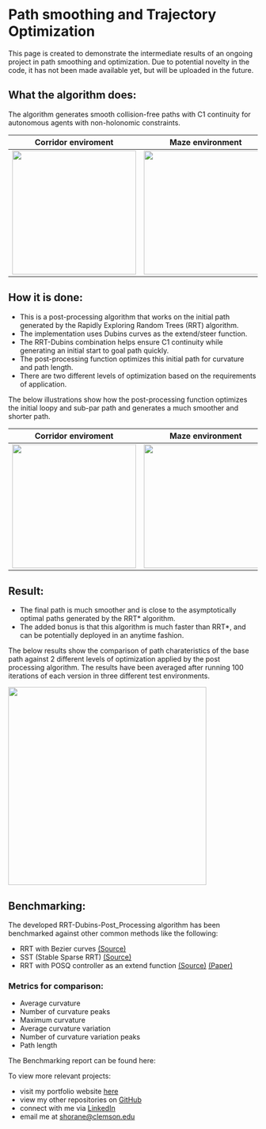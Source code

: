 # Path smoothing and Trajectory Optimization

This page is created to demonstrate the intermediate results of an ongoing project in path smoothing and optimization.
Due to potential novelty in the code, it has not been made available yet, but will be uploaded in the future.

## What the algorithm does: 
The algorithm generates smooth collision-free paths with C1 continuity for autonomous agents with non-holonomic constraints.

Corridor enviroment |  Maze environment  | Scattered environment
:-------------------------:|:-------------------------:|:-------------------------:
<img src="https://github.com/shorane/Path-smoothing-and-Optimization/blob/master/results/Corridor.png" height="250" />  | <img src="https://github.com/shorane/Path-smoothing-and-Optimization/blob/master/results/Maze.png" height="250" />  | <img src="https://github.com/shorane/Path-smoothing-and-Optimization/blob/master/results/Scatter.png" height="250" />

## How it is done: 
- This is a post-processing algorithm that works on the initial path generated by the Rapidly Exploring Random Trees (RRT) algorithm.
- The implementation uses Dubins curves as the extend/steer function.
- The RRT-Dubins combination helps ensure C1 continuity while generating an initial start to goal path quickly.
- The post-processing function optimizes this initial path for curvature and path length.
- There are two different levels of optimization based on the requirements of application.

The below illustrations show how the post-processing function optimizes the initial loopy and sub-par path and generates a much smoother and shorter path.

Corridor enviroment |  Maze environment  | Scattered environment
:-------------------------:|:-------------------------:|:-------------------------:
<img src="https://github.com/shorane/Path-smoothing-and-Optimization/blob/master/results/def.gif" height="250" />  | <img src="https://github.com/shorane/Path-smoothing-and-Optimization/blob/master/results/maze-cropped.gif" height="250" />  | <img src="https://github.com/shorane/Path-smoothing-and-Optimization/blob/master/results/scatter.gif" height="250" />

## Result:
- The final path is much smoother and is close to the asymptotically optimal paths generated by the RRT* algorithm. 
- The added bonus is that this algorithm is much faster than RRT*, and can be potentially deployed in an anytime fashion. 

The below results show the comparison of path charateristics of the base path against 2 different levels of optimization applied by the post processing algorithm. The results have been averaged after running 100 iterations of each version in three different test environments.

<img src = "https://github.com/shorane/Path-smoothing-and-Optimization/blob/master/results/Optimization-of-RRT-algorithm%20(2).jpg" height="400"/>

## Benchmarking:
The developed RRT-Dubins-Post_Processing algorithm has been benchmarked against other common methods like the following:
- RRT with Bezier curves [(Source)](https://github.com/arpitkalla/bezier-rrt)
- SST (Stable Sparse RRT) [(Source)](https://github.com/krishauser/pyOptimalMotionPlanning)
- RRT with POSQ controller as an extend function [(Source)](https://github.com/palmieri/posq) [(Paper)](https://ieeexplore.ieee.org/document/6942562/similar#similar)

### Metrics for comparison:
- Average curvature
- Number of curvature peaks
- Maximum curvature
- Average curvature variation
- Number of curvature variation peaks
- Path length

The Benchmarking report can be found here: 


To view more relevant projects: 
- visit my portfolio website [here](https://horaneshubham.wixsite.com/autonomous)
- view my other repositories on [GitHub](https://github.com/shorane)
- connect with me via [LinkedIn](https://www.linkedin.com/in/shubham-horane/)
- email me at shorane@clemson.edu
